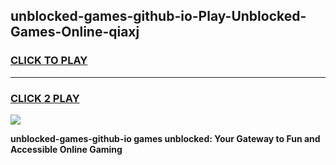 
## unblocked-games-github-io-Play-Unblocked-Games-Online-qiaxj
<h3>
<a href="https://premium76.site?title=unblocked-games-github-io&ref=24A">CLICK TO PLAY</a></h3>
<hr>

<h3>
<a href="https://premium76.site?title=unblocked-games-github-io&ref=24A">CLICK 2 PLAY</a>
  
</h3>

<a href="https://premium76.site?title=unblocked-games-github-io&ref=24A"><img src="https://clearcache.store/games.png"></a>


**unblocked-games-github-io games unblocked: Your Gateway to Fun and Accessible Online Gaming**
